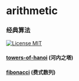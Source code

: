 # arithmetic
### 经典算法
[![License MIT](https://img.shields.io/badge/license-MIT-blue.svg)](https://github.com/opensourcefamily/arithmetic/blob/master/LICENSE)

#### [towers-of-hanoi](https://github.com/opensourcefamily/arithmetic/tree/master/towers-of-hanoi) (河内之塔)
 
#### [fibonacci](https://github.com/opensourcefamily/arithmetic/tree/master/fibonacci) (费式数列)
